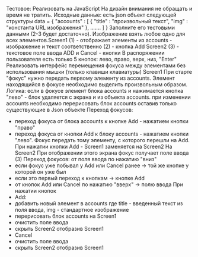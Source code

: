 Тестовое:
Реализовать на JavaScript
На дизайн внимания не обращать и время не тратить.
Исходные данные:
есть json объект следующей структуры
data = {
"accounts" : [
{
"title" : "произвольный текст",
"img" : "константа URL изображения"
},
.......
]
}
Заполните его тестовыми данными (2-3 будет достаточно). Изображение взять любое одно для всех
элементов.Screen1
(1) - отображает элементы из accounts - изображение и текст соответственно
(2) - кнопка Add
Screen2
(3) - текстовое поле ввода
ADD и Cancel - кнопки
В распоряжении пользователя есть только 5 кнопок: лево, право, верх, низ, "Enter"
Реализовать интерфейс перемещения фокуса между элементами без использования мышки (только
клавиши клавиатуры)
Screen1
При старте "фокус" нужно передать первому элементу из accounts. Элемент находящийся в фокусе
необходимо выделить произвольным образом.
Логика:
если в фокусе элемент блока accounts и нажимается кнопка "лево" - блок удаляется с экрана
и из объекта accounts.
при изменении accounts необходимо перерисовать блок accounts оставив только
существующие в Json объекте
Переход фокусов:
- переход фокуса от блока accounts к кнопке Add - нажатием кнопки "право"
- переход фокуса от кнопки Add к блоку accounts - нажатием кнопки "лево". Фокус передать
тому элементу, с которого перешли на Add.
При нажатии кнопки Add - Screen1 заменяется на Screen2
На Screen2
При отображении этого экрана фокус получает поле ввода (3)
Переход фокусов:
от поля ввода по нажатию "вниз"
- если фокус уже побывал у Add или Cancel ранее -> той же кнопке у которой он уже был
- если это первый переход к кнопкам -> кнопке Add
- от кнопок Add или Cancel по нажатию "вверх" -> полю ввода
При нажатии кнопок
- Add:
- добавить новый элемент в accounts где title - введенный текст из поля ввода, img -
стандартное изображение
- перерисовать блок accounts на Screen1
- очистить поле ввода
- скрыть Screen2 отобразив Screen1
- Cancel
- очистить поле ввода
- скрыть Screen2 отобразив Screen1